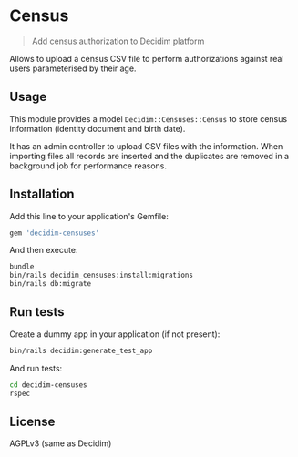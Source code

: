 # Census

> Add census authorization to Decidim platform

Allows to upload a census CSV file to perform authorizations against
real users parameterised by their age.

## Usage

This module provides a model `Decidim::Censuses::Census` to store census information (identity document and birth date).

It has an admin controller to upload CSV files with the information. When importing files all records are inserted and the duplicates are removed in a background job for performance reasons.

## Installation

Add this line to your application's Gemfile:

```ruby
gem 'decidim-censuses'
```

And then execute:

```bash
bundle
bin/rails decidim_censuses:install:migrations
bin/rails db:migrate
```

## Run tests

Create a dummy app in your application (if not present):

```bash
bin/rails decidim:generate_test_app
```

And run tests:

```bash
cd decidim-censuses
rspec
```

## License

AGPLv3 (same as Decidim)